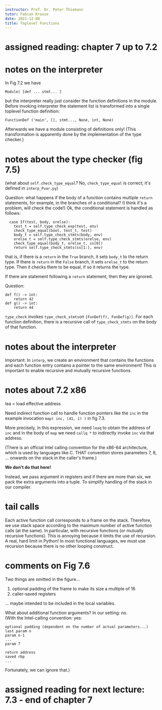 ```yaml
---
instructor: Prof. Dr. Peter Thiemann
tutor: Fabian Krause
date: 2021-12-08
title: Toplevel Functions
---
```


# assigned reading: chapter 7 up to 7.2

# notes on the interpreter

In Fig 7.2 we have

	Module( [def ... stmt... ]

but the interpreter really just consider the function definitions in the module.
Before invoking interpreter the statement list is transformed into a single toplevel function definition:

	FunctionDef ('main', [], stmt..., None, int, None)

Afterwards we have a module consisting of definitions only!
(This transformation is apparently done by the implementation of the type checker.)

#  notes about the type checker (fig 7.5)

(what about `self.check_type_equal`? No, `check_type_equal` is correct; it's defined in `interp_Pvar.py`)

Question: what happens if the body of a function contains multiple `return` statements, for example, in the branches of a conditional?
(I think it's a problem, will check the code!)
Ok, the conditional statement is handled as follows:

      case If(test, body, orelse):
        test_t = self.type_check_exp(test, env)
        check_type_equal(bool, test_t, test)
        body_t = self.type_check_stmts(body, env)
        orelse_t = self.type_check_stmts(orelse, env)
        check_type_equal(body_t, orelse_t, ss[0])
        return self.type_check_stmts(ss[1:], env)

that is, if there is a `return` in the `True` branch, it sets `body_t` to the return type. If there is `return` in the `False` branch, it sets `orelse_t` to the return type. Then it checks them to be equal, if so it returns the type.

If there are statement following a `return` statement, then they are ignored.

Question:

	def f() -> int:
		return 42
	def g() -> int:
		return 44
	
`type_check` invokes `type_check_stmts`on `[FunDef(f), FunDef(g)]`.
For each function definition, there is a recursive call of `type_check_stmts` on the body of that function.

# notes about the interpreter

Important: In `interp`, we create an environment that contains the functions and each function entry contains a pointer to the same environment!
This is important to enable recursive and mutually recursive functions.

# notes about 7.2 x86

lea = load effective address

Need indirect function call to handle function pointers like the `inc` in the example invocation `map( inc, (41, 1) )` in fig 7.3.

More precisely, in this expression, we need `leaq` to obtain the address of `inc` and in the body of `map` we need `callq *` to indirectly invoke `inc` via that address.

(There is an official Intel calling convention for the x86-64 architecture, which is used by languages like C. THAT convention stores parameters 7, 8, ... onwards on the stack in the caller's frame.)

**We don't do that here!**

Instead, we pass argument in registers and if there are more than six, we pack the extra arguments into a tuple. To simplify handling of the stack in our compiler.

# tail calls

Each active function call corresponds to a frame on the stack.
Therefore, we use stack space according to the maximum number of active function calls (at the same). In particular, with recursive functions (or mutually recursive functions).
This is annoying because it limits the use of recursion.
A real, hard limit in Python!
In most functional languages, we must use recursion because there is no other looping construct.

# comments on Fig 7.6

Two things are omitted in the figure...

1. optional padding of the frame to make its size a multiple of 16
2. caller-saved registers

... maybe intended to be included in the local variables.

What about additional function arguments?
In our setting: no.  
(With the Intel-calling convention: yes:

    optional padding (dependent on the number of actual parameters...)
	last param n
    param n-1
	...
	param 7

    return address
	saved rbp
	...

Fortunately, we can ignore that.)

# assigned reading for next lecture: 7.3 - end of chapter 7
